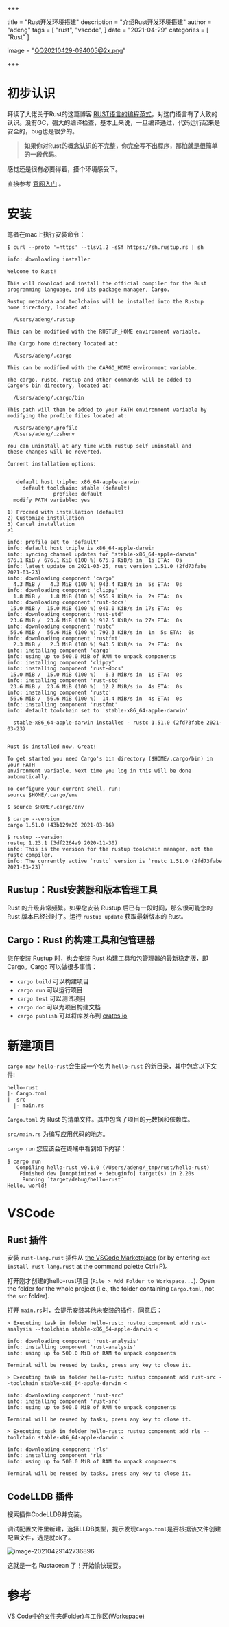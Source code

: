 +++

title = "Rust开发环境搭建"
description = "介绍Rust开发环境搭建"
author = "adeng"
tags = [
    "rust",
    "vscode",
]
date = "2021-04-29"
categories = [
    "Rust"
]

image = "QQ20210429-094005@2x.png"



+++



# 初步认识

拜读了大佬关于Rust的这篇博客 [RUST语言的编程范式](https://coolshell.cn/articles/20845.html)，对这门语言有了大致的认识。没有GC，强大的编译检查，基本上来说，一旦编译通过，代码运行起来是安全的，bug也是很少的。

> **如果你对Rust的概念认识的不完整，你完全写不出程序，那怕就是很简单的一段代码**。

感觉还是很有必要得着，搭个环境感受下。

直接参考 [官网入门](https://www.rust-lang.org/zh-CN/learn/get-started) 。



# 安装

笔者在mac上执行安装命令：

```
$ curl --proto '=https' --tlsv1.2 -sSf https://sh.rustup.rs | sh

info: downloading installer

Welcome to Rust!

This will download and install the official compiler for the Rust
programming language, and its package manager, Cargo.

Rustup metadata and toolchains will be installed into the Rustup
home directory, located at:

  /Users/adeng/.rustup

This can be modified with the RUSTUP_HOME environment variable.

The Cargo home directory located at:

  /Users/adeng/.cargo

This can be modified with the CARGO_HOME environment variable.

The cargo, rustc, rustup and other commands will be added to
Cargo's bin directory, located at:

  /Users/adeng/.cargo/bin

This path will then be added to your PATH environment variable by
modifying the profile files located at:

  /Users/adeng/.profile
  /Users/adeng/.zshenv

You can uninstall at any time with rustup self uninstall and
these changes will be reverted.

Current installation options:


   default host triple: x86_64-apple-darwin
     default toolchain: stable (default)
               profile: default
  modify PATH variable: yes

1) Proceed with installation (default)
2) Customize installation
3) Cancel installation
>1

info: profile set to 'default'
info: default host triple is x86_64-apple-darwin
info: syncing channel updates for 'stable-x86_64-apple-darwin'
676.1 KiB / 676.1 KiB (100 %) 675.9 KiB/s in  1s ETA:  0s
info: latest update on 2021-03-25, rust version 1.51.0 (2fd73fabe 2021-03-23)
info: downloading component 'cargo'
  4.3 MiB /   4.3 MiB (100 %) 943.4 KiB/s in  5s ETA:  0s
info: downloading component 'clippy'
  1.8 MiB /   1.8 MiB (100 %) 956.9 KiB/s in  2s ETA:  0s
info: downloading component 'rust-docs'
 15.0 MiB /  15.0 MiB (100 %) 940.0 KiB/s in 17s ETA:  0s
info: downloading component 'rust-std'
 23.6 MiB /  23.6 MiB (100 %) 917.5 KiB/s in 27s ETA:  0s
info: downloading component 'rustc'
 56.6 MiB /  56.6 MiB (100 %) 792.3 KiB/s in  1m  5s ETA:  0s
info: downloading component 'rustfmt'
  2.3 MiB /   2.3 MiB (100 %) 943.5 KiB/s in  2s ETA:  0s
info: installing component 'cargo'
info: using up to 500.0 MiB of RAM to unpack components
info: installing component 'clippy'
info: installing component 'rust-docs'
 15.0 MiB /  15.0 MiB (100 %)   6.3 MiB/s in  1s ETA:  0s
info: installing component 'rust-std'
 23.6 MiB /  23.6 MiB (100 %)  12.2 MiB/s in  4s ETA:  0s
info: installing component 'rustc'
 56.6 MiB /  56.6 MiB (100 %)  14.4 MiB/s in  4s ETA:  0s
info: installing component 'rustfmt'
info: default toolchain set to 'stable-x86_64-apple-darwin'

  stable-x86_64-apple-darwin installed - rustc 1.51.0 (2fd73fabe 2021-03-23)


Rust is installed now. Great!

To get started you need Cargo's bin directory ($HOME/.cargo/bin) in your PATH
environment variable. Next time you log in this will be done
automatically.

To configure your current shell, run:
source $HOME/.cargo/env

$ source $HOME/.cargo/env

$ cargo --version
cargo 1.51.0 (43b129a20 2021-03-16)

$ rustup --version
rustup 1.23.1 (3df2264a9 2020-11-30)
info: This is the version for the rustup toolchain manager, not the rustc compiler.
info: The currently active `rustc` version is `rustc 1.51.0 (2fd73fabe 2021-03-23)`
```



## Rustup：Rust安装器和版本管理工具

Rust 的升级非常频繁。如果您安装 Rustup 后已有一段时间，那么很可能您的 Rust 版本已经过时了。运行 `rustup update` 获取最新版本的 Rust。



## Cargo：Rust 的构建工具和包管理器

您在安装 Rustup 时，也会安装 Rust 构建工具和包管理器的最新稳定版，即 Cargo。Cargo 可以做很多事情：

- `cargo build` 可以构建项目
- `cargo run` 可以运行项目
- `cargo test` 可以测试项目
- `cargo doc` 可以为项目构建文档
- `cargo publish` 可以将库发布到 [crates.io](https://crates.io/)



# 新建项目

`cargo new hello-rust`会生成一个名为 `hello-rust` 的新目录，其中包含以下文件:

```
hello-rust
|- Cargo.toml
|- src
  |- main.rs
```

`Cargo.toml` 为 Rust 的清单文件。其中包含了项目的元数据和依赖库。

`src/main.rs` 为编写应用代码的地方。

`cargo run` 您应该会在终端中看到如下内容：

```
$ cargo run
   Compiling hello-rust v0.1.0 (/Users/adeng/_tmp/rust/hello-rust)
    Finished dev [unoptimized + debuginfo] target(s) in 2.20s
     Running `target/debug/hello-rust`
Hello, world!
```



# VSCode 

## Rust 插件

安装 `rust-lang.rust` 插件从 [the VSCode Marketplace](https://marketplace.visualstudio.com/items?itemName=rust-lang.rust) (or by entering `ext install rust-lang.rust` at the command palette Ctrl+P)。

打开刚才创建的hello-rust项目 (`File > Add Folder to Workspace...`). Open the folder for the whole project (i.e., the folder containing `Cargo.toml`, not the `src` folder).



打开 `main.rs`时，会提示安装其他未安装的插件，同意后：

```
> Executing task in folder hello-rust: rustup component add rust-analysis --toolchain stable-x86_64-apple-darwin <

info: downloading component 'rust-analysis'
info: installing component 'rust-analysis'
info: using up to 500.0 MiB of RAM to unpack components

Terminal will be reused by tasks, press any key to close it.

> Executing task in folder hello-rust: rustup component add rust-src --toolchain stable-x86_64-apple-darwin <

info: downloading component 'rust-src'
info: installing component 'rust-src'
info: using up to 500.0 MiB of RAM to unpack components

Terminal will be reused by tasks, press any key to close it.

> Executing task in folder hello-rust: rustup component add rls --toolchain stable-x86_64-apple-darwin <

info: downloading component 'rls'
info: installing component 'rls'
info: using up to 500.0 MiB of RAM to unpack components

Terminal will be reused by tasks, press any key to close it.
```



## CodeLLDB 插件

搜索插件CodeLLDB并安装。

调试配置文件里新建，选择LLDB类型，提示发现`Cargo.toml`是否根据该文件创建配置文件，选是就ok了。

![image-20210429142736896](https://notebook.qiniu.adenghub.club/image-20210429142736896.png)



这就是一名 Rustacean 了！开始愉快玩耍。





# 参考

[VS Code中的文件夹(Folder)与工作区(Workspace)](https://www.jianshu.com/p/cf45d95ada26)

